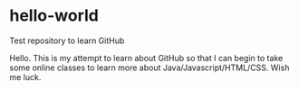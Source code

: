 # hello-world
Test repository to learn GitHub

Hello.  This is my attempt to learn about GitHub so that I can begin to take some online classes to learn more about Java/Javascript/HTML/CSS.  Wish me luck.
